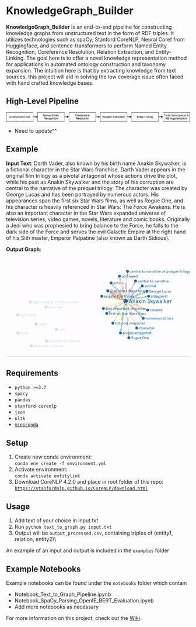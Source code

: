 # KnowledgeGraph_Builder

**KnowledgeGraph_Builder** is an end-to-end pipeline for constructing knowledge graphs from unstructured text in the form of RDF triples. It utilizes technologies such as spaCy, Stanford CoreNLP, Neural Coref from Huggingface, and sentence-transformers to perform Named Entity Recognition, Coreference Resolution, Relation Extraction, and Entity-Linking. The goal here is to offer a novel knowledge representation method for applications in automated ontology construction and taxonomy expansion. The intuition here is that by extracting knowledge from text sources, this project will aid in solving the low coverage issue often faced with hand crafted knowledge bases.


## High-Level Pipeline
![pipeline](diagram.png)
- Need to update^^

## Example
**Input Text**: 
Darth Vader, also known by his birth name Anakin Skywalker, is a fictional character in the Star Wars franchise. Darth Vader appears in the original film trilogy as a pivotal antagonist whose actions drive the plot, while his past as Anakin Skywalker and the story of his corruption are central to the narrative of the prequel trilogy. The character was created by George Lucas and has been portrayed by numerous actors. His appearances span the first six Star Wars films, as well as Rogue One, and his character is heavily referenced in Star Wars: The Force Awakens. He is also an important character in the Star Wars expanded universe of television series, video games, novels, literature and comic books. Originally a Jedi who was prophesied to bring balance to the Force, he falls to the dark side of the Force and serves the evil Galactic Empire at the right hand of his Sith master, Emperor Palpatine (also known as Darth Sidious).

**Output Graph**:
![graph](examples/graph_example.gif)

## Requirements

- `python >=3.7`
- `spacy`
- `pandas`
- `stanford-corenlp`
- `json`
- `nltk`
- [`miniconda`](https://docs.conda.io/en/latest/miniconda.html)


## Setup
1. Create new conda environment:\
   `conda env create -f environment.yml`
2. Activate environment:\
   `conda activate entitylink`
3. Download CoreNLP 4.2.0 and place in root folder of this repo:\
   [`https://stanfordnlp.github.io/CoreNLP/download.html`](https://stanfordnlp.github.io/CoreNLP/download.html)
   

## Usage
1. Add text of your choice in input.txt
2. Run `python text_to_graph.py input.txt`
3. Output will be `output_processed.csv`, containing triples of (entity1, relation, entity2)\

An example of an input and output is included in the `examples` folder


## Example Notebooks
Example notebooks can be found under the `notebooks` folder which contain
- Notebook_Text_to_Graph_Pipeline.ipynb
- Notebook_SpaCy_Parsing_OpenIE_BERT_Evaluation.ipynb
- Add more notebooks as necessary


For more information on this project, check out the [Wiki](https://github.com/RhythmSyed/KnowledgeGraph_Builder/wiki).
